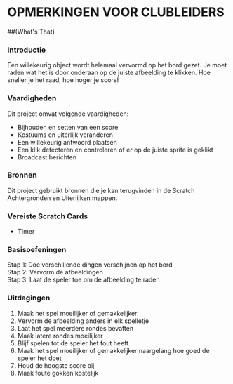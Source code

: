 # OPMERKINGEN VOOR CLUBLEIDERS##(What's That)### IntroductieEen willekeurig object wordt helemaal vervormd op het bord gezet. Je moet raden wat het is door onderaan op de juiste afbeelding te klikken. Hoe sneller je het raad, hoe hoger je score!### VaardighedenDit project omvat volgende vaardigheden:* Bijhouden en setten van een score* Kostuums en uiterlijk veranderen* Een willekeurig antwoord plaatsen* Een klik detecteren en controleren of er op de juiste sprite is geklikt* Broadcast berichten### BronnenDit project gebruikt bronnen die je kan terugvinden in de Scratch Achtergronden en Uiterlijken mappen.### Vereiste Scratch Cards* Timer ### BasisoefeningenStap 1: Doe verschillende dingen verschijnen op het bord  Stap 2: Vervorm de afbeeldingen  Stap 3: Laat de speler toe om de afbeelding te raden  ### Uitdagingen1. Maak het spel moeilijker of gemakkelijker2. Vervorm de afbeelding anders in elk spelletje3. Laat het spel meerdere rondes bevatten4. Maak latere rondes moeilijker5. Blijf spelen tot de speler het fout heeft6. Maak het spel moeilijker of gemakkelijker naargelang hoe goed de speler het doet7. Houd de hoogste score bij8. Maak foute gokken kostelijk